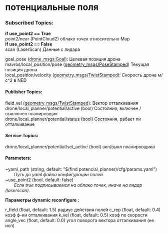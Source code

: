 # потенциальные поля


### Subscribed Topics:

**if use_point2 == True**<br>
point2/near (PointCloud2)  облако точек относительно Map<br>
**if use_point2 == False**<br>
scan (LaserScan)  Данные с лидара<br>


goal_pose ([drone_msgs:Goal](/drone_msgs/msg/Goal.msg)): Целевая позиция дрона<br> 
mavros/local_position/pose ([geometry_msgs/PoseStamped](http://docs.ros.org/lunar/api/geometry_msgs/html/msg/PoseStamped.html)) Текущая позиция дрона <br>
local_position/velocity ([geometry_msgs/TwistStamped](http://docs.ros.org/lunar/api/geometry_msgs/html/msg/TwistStamped.html)): Скорость дрона м/с^2 в NED<br>

#### Publisher Topics:
field_vel ([geometry_msgs/TwistStamped](http://docs.ros.org/lunar/api/geometry_msgs/html/msg/TwistStamped.html)):  Вектор отталкивания <br>
drone/local_planner/potential/active (bool) Состояния, включен / выключен планировщик <br>
drone/local_planner/potential/status (bool) Состояния, рабает ли отталкивание <br>


#### Service Topics:
drone/local_planner/potential/set_active (bool) вкл/выкл планировщика <br>



#### Parameters:
~yaml_path (string, default: "$(find potencial_planner)/cfg/params.yaml")<br/>
&emsp;&emsp;*Путь до yaml файла конфигурации полей.<br/>*
~use_point2 (bool, default: false)<br/>
&emsp;&emsp;*Если true подписываемся на облако точек, иначе на лидар (laserscan).<br>*



**Параметры dynamic reconfigure :**
   
r_field (float, default: 1.5)       радиус действия полей
c_rep (float, default: 0.4)         коэф ф-ии отталкивания
k_vel (float, default: 0.5)         коэф по скорости
angle_vec (float, default: 0.0)     угол поворота вектора отталкивания (не исп)